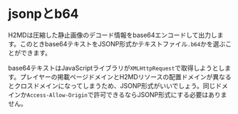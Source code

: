 # jsonpとb64

H2MDは圧縮した静止画像のデコード情報をbase64エンコードして出力します。このときbase64テキストをJSONP形式かテキストファイル`.b64`かを選ぶことができます。

base64テキストはJavaScriptライブラリが`XMLHttpRequest`で取得しようとします。プレイヤーの掲載ページドメインとH2MDリソースの配置ドメインが異なるとクロスドメインになってしまうため、JSONP形式がいいでしょう。同じドメインか`Access-Allow-Origin`で許可できるならJSONP形式にする必要はありません。
